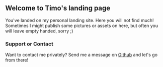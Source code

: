 ## Welcome to Timo's landing page

You've landed on my personal landing site. Here you will not find much! Sometimes I might publish some pictures or assets on here, but often you will leave empty handed, sorry ;) 

### Support or Contact

Want to contact me privately? Send me a message on [Github](https://github.com/TVH7) and let's go from there! 
